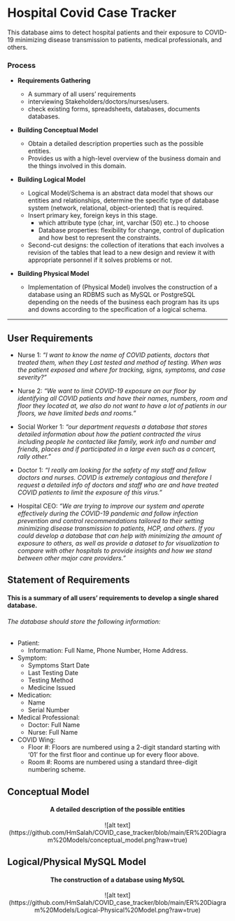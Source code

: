 # Hospital Covid Case Tracker
This database aims to detect hospital patients and their exposure to COVID-19 minimizing disease transmission to patients, medical professionals, and others.
###	Process	 ###
*	**Requirements Gathering**
	*	A summary of all users’ requirements 
	*	interviewing Stakeholders/doctors/nurses/users.
	*	check existing forms, spreadsheets, databases, documents databases.

*	**Building Conceptual Model**
	*	Obtain a detailed description properties such as the possible entities.
  	*	Provides us with a high-level overview of the business domain and the things involved in this domain.
*	**Building Logical Model**
	*	Logical Model/Schema is an abstract data model that shows our entities and relationships, determine the specific type of database system (network, relational, object-oriented) that is required.
	*	Insert primary key, foreign keys in this stage.
     	*	which attribute type (char, int, varchar (50) etc..) to choose
     	*	Database properties: flexibility for change, control of duplication and how best to represent the constraints.
	*	Second-cut designs: the collection of iterations that each involves a revision of the tables that lead to a new design and review it with appropriate personnel if it solves problems or not.
*	**Building Physical Model**
  	*	Implementation of (Physical Model) involves the construction of a database  using an RDBMS such as MySQL or PostgreSQL depending on the needs of the business each program has its ups and downs according to the specification of a logical schema.
----------------------------------------------------------------------------------

##  User Requirements ##
* Nurse 1: *“I want to know the name of COVID patients, doctors that treated them, when they Last tested and method of testing. When was the patient exposed and where for tracking, signs, symptoms, and case severity?”*

* Nurse 2: *“We want to limit COVID-19 exposure on our floor by identifying all COVID patients and have their names, numbers, room and floor they located at, we also do not want to have a lot of patients in our floors, we have limited beds and rooms.”*

* Social Worker 1: *“our department requests a database that stores detailed information about how the patient contracted the virus including people he contacted like family, work info and number and friends, places and if participated in a large even such as a concert, rally other.”* 

* Doctor 1: *“I really am looking for the safety of my staff and fellow doctors and nurses. COVID is extremely contagious and therefore I request a detailed info of doctors and staff who are and have treated COVID patients to limit the exposure of this virus.”*

* Hospital CEO: *“We are trying to improve our system and operate effectively during the COVID-19 pandemic and follow infection prevention and control recommendations tailored to their setting minimizing disease transmission to patients, HCP, and others. If you could develop a database that can help with minimizing the amount of exposure to others, as well as provide a dataset to for visualization to compare with other hospitals to provide insights and how we stand between other major care providers.”*


##  Statement of Requirements ##

#### This is a summary of all users’ requirements to develop a single shared database.
######  The database should store the following information: ####
* Patient: 
  - Information: Full Name, Phone Number, Home Address. 
* Symptom: 
  - Symptoms Start Date
  - Last Testing Date
  - Testing Method
  - Medicine Issued
* Medication:
  - Name
  - Serial Number
* Medical Professional:
  - Doctor: Full Name
  - Nurse: Full Name
* COVID Wing:
  - Floor #: Floors are numbered using a 2-digit standard starting with ‘01’ for the first floor and continue up for every floor above.
  - Room  #: Rooms are numbered using a standard three-digit numbering scheme.


##  Conceptual Model ##
#### <div align="center"> A detailed description of the possible entities </div> ####
<div align="center">![alt text](https://github.com/HmSalah/COVID_case_tracker/blob/main/ER%20Diagram%20Models/conceptual_model.png?raw=true)</div>

##  Logical/Physical MySQL Model ##
#### <div align="center">The construction of a database using MySQL </div> ####
<div align="center">![alt text](https://github.com/HmSalah/COVID_case_tracker/blob/main/ER%20Diagram%20Models/Logical-Physical%20Model.png?raw=true)</div>
